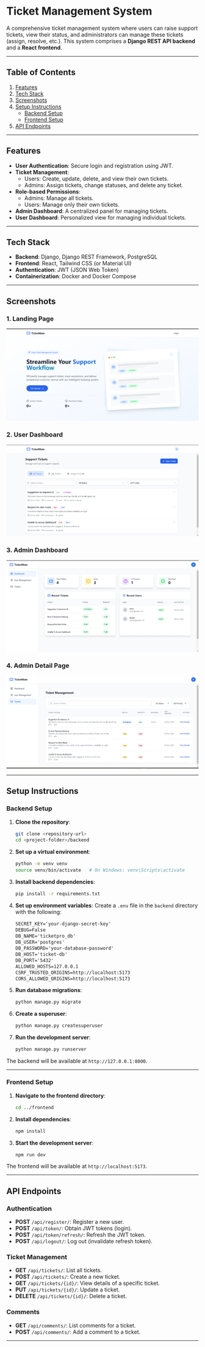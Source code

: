 # Ticket Management System

A comprehensive ticket management system where users can raise support tickets, view their status, and administrators can manage these tickets (assign, resolve, etc.). This system comprises a **Django REST API backend** and a **React frontend**.

---

## Table of Contents

1. [Features](#features)
2. [Tech Stack](#tech-stack)
3. [Screenshots](#screenshots)
4. [Setup Instructions](#setup-instructions)
   - [Backend Setup](#backend-setup)
   - [Frontend Setup](#frontend-setup)
5. [API Endpoints](#api-endpoints)

---

## Features

- **User Authentication**: Secure login and registration using JWT.
- **Ticket Management**:
  - Users: Create, update, delete, and view their own tickets.
  - Admins: Assign tickets, change statuses, and delete any ticket.
- **Role-based Permissions**:
  - Admins: Manage all tickets.
  - Users: Manage only their own tickets.
- **Admin Dashboard**: A centralized panel for managing tickets.
- **User Dashboard**: Personalized view for managing individual tickets.

---

## Tech Stack

- **Backend**: Django, Django REST Framework, PostgreSQL
- **Frontend**: React, Tailwind CSS (or Material UI)
- **Authentication**: JWT (JSON Web Token)
- **Containerization**: Docker and Docker Compose

---

## Screenshots

### 1. Landing Page
![Landing Page](./documents/photos/landingpage.png)

### 2. User Dashboard
![User Dashboard](./documents/photos/ticketlisting.png)

### 3. Admin Dashboard
![Admin Dashboard](./documents/photos/admin%20dashboard.png)

### 4. Admin Detail Page
![Admin Ticket](./documents/photos/admin%20tickets.png)

---

## Setup Instructions

### Backend Setup

1. **Clone the repository**:
    ```bash
    git clone <repository-url>
    cd <project-folder>/backend
    ```

2. **Set up a virtual environment**:
    ```bash
    python -m venv venv
    source venv/bin/activate   # On Windows: venv\Scripts\activate
    ```

3. **Install backend dependencies**:
    ```bash
    pip install -r requirements.txt
    ```

4. **Set up environment variables**:
    Create a `.env` file in the `backend` directory with the following:
    ```plaintext
    SECRET_KEY='your-django-secret-key'
    DEBUG=False
    DB_NAME='ticketpro_db'
    DB_USER='postgres'
    DB_PASSWORD='your-database-password'
    DB_HOST='ticket-db'
    DB_PORT='5432'
    ALLOWED_HOSTS=127.0.0.1
    CSRF_TRUSTED_ORIGINS=http://localhost:5173
    CORS_ALLOWED_ORIGINS=http://localhost:5173
    ```

5. **Run database migrations**:
    ```bash
    python manage.py migrate
    ```

6. **Create a superuser**:
    ```bash
    python manage.py createsuperuser
    ```

7. **Run the development server**:
    ```bash
    python manage.py runserver
    ```

The backend will be available at `http://127.0.0.1:8000`.

---

### Frontend Setup

1. **Navigate to the frontend directory**:
    ```bash
    cd ../frontend
    ```

2. **Install dependencies**:
    ```bash
    npm install
    ```

3. **Start the development server**:
    ```bash
    npm run dev
    ```

The frontend will be available at `http://localhost:5173`.

---

## API Endpoints

### Authentication

- **POST** `/api/register/`: Register a new user.
- **POST** `/api/token/`: Obtain JWT tokens (login).
- **POST** `/api/token/refresh/`: Refresh the JWT token.
- **POST** `/api/logout/`: Log out (invalidate refresh token).

### Ticket Management

- **GET** `/api/tickets/`: List all tickets.
- **POST** `/api/tickets/`: Create a new ticket.
- **GET** `/api/tickets/{id}/`: View details of a specific ticket.
- **PUT** `/api/tickets/{id}/`: Update a ticket.
- **DELETE** `/api/tickets/{id}/`: Delete a ticket.

### Comments

- **GET** `/api/comments/`: List comments for a ticket.
- **POST** `/api/comments/`: Add a comment to a ticket.

---

